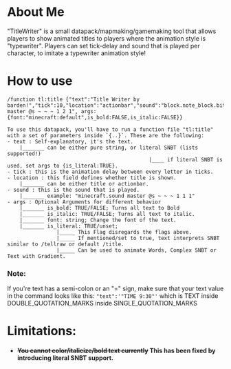 # About Me
"TitleWriter" is a small datapack/mapmaking/gamemaking tool that allows players to show animated titles to players where the animation style is "typewriter". Players can set tick-delay and sound that is played per character, to imitate a typewriter animation style!

# How to use
```
/function tl:title {"text":"Title Writer by barden!","tick":10,"location":"actionbar","sound":"block.note_block.bit master @s ~ ~ ~ 1 2 1", args:{font:"minecraft:default",is_bold:FALSE,is_italic:FALSE}}
```
```
To use this datapack, you'll have to run a function file "tl:title" with a set of parameters inside `{..}`. These are the following:
- text : Self-explanatory, it's the text.
    |_______ can be either pure string, or literal SNBT (lists supported!)
                                              |____ if literal SNBT is used, set args to {is_literal:TRUE}.
- tick : this is the animation delay between every letter in ticks.
- location : this field defines whether title is shown.
    |_______ can be either title or actionbar.
- sound : this is the sound that is played.
    |_______ example: "minecraft.sound master @s ~ ~ ~ 1 1 1"
- args : Optional Arguments for different behavior
    |_______ is_bold: TRUE/FALSE; Turns all text to Bold
    |_______ is_italic: TRUE/FALSE; Turns all text to italic.
    |_______ font: string; Change the font of the text.
    |_______ is_literal: TRUE/unset; 
                |_____ This Flag disregards the flags above. 
                |_____ If mentioned/set to true, text interprets SNBT similar to /tellraw or default /title. 
                |_____ Can be used to animate Words, Complex SNBT or Text with Gradient. 
```
### Note:
If you're text has a semi-colon or an "=" sign, make sure that your text value in the command looks like this:
`
"text":'"TIME 9:30"'
`
which is TEXT inside DOUBLE_QUOTATION_MARKS inside SINGLE_QUOTATION_MARKS


# Limitations:
- #### ~~You cannot color/italicize/bold text currently~~ This has been fixed by introducing literal SNBT support.
